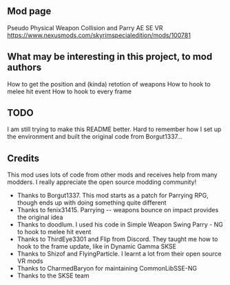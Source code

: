 ﻿## Mod page
Pseudo Physical Weapon Collision and Parry AE SE VR
https://www.nexusmods.com/skyrimspecialedition/mods/100781

## What may be interesting in this project, to mod authors
How to get the position and (kinda) retotion of weapons
How to hook to melee hit event
How to hook to every frame


## TODO
I am still trying to make this README better. Hard to remember how I set up the environment and built the original code from Borgut1337...

## Credits

This mod uses lots of code from other mods and receives help from many modders. I really appreciate the open source modding community!
- Thanks to Borgut1337. This mod starts as a patch for Parrying RPG﻿, though ends up with doing something quite different
- Thanks to fenix31415. Parrying -- weapons bounce on impact﻿ provides the original idea
- Thanks to doodlum. I used his code in Simple Weapon Swing Parry - NG﻿ to hook to melee hit event
- Thanks to ThirdEye3301 and Flip from Discord. They taught me how to hook to the frame update, like in Dynamic Gamma SKSE﻿
- Thanks to Shizof and FlyingParticle. I learnt a lot from their open source VR mods
- Thanks to CharmedBaryon for maintaining CommonLibSSE-NG﻿
- Thanks to the SKSE team